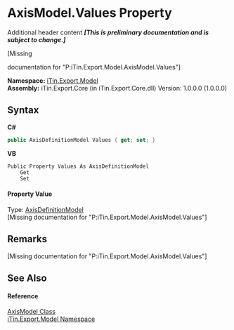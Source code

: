 # AxisModel.Values Property 
Additional header content _**\[This is preliminary documentation and is subject to change.\]**_

\[Missing <summary> documentation for "P:iTin.Export.Model.AxisModel.Values"\]

**Namespace:**&nbsp;<a href="ef57ffcc-e95e-b212-5a46-9aa6f5a3511f">iTin.Export.Model</a><br />**Assembly:**&nbsp;iTin.Export.Core (in iTin.Export.Core.dll) Version: 1.0.0.0 (1.0.0.0)

## Syntax

**C#**<br />
``` C#
public AxisDefinitionModel Values { get; set; }
```

**VB**<br />
``` VB
Public Property Values As AxisDefinitionModel
	Get
	Set
```


#### Property Value
Type: <a href="e024e6f0-d771-be00-2a14-5c25143a0810">AxisDefinitionModel</a><br />\[Missing <value> documentation for "P:iTin.Export.Model.AxisModel.Values"\]

## Remarks
\[Missing <remarks> documentation for "P:iTin.Export.Model.AxisModel.Values"\]

## See Also


#### Reference
<a href="5c5b7150-a217-cca1-e187-5b2b85cc83fe">AxisModel Class</a><br /><a href="ef57ffcc-e95e-b212-5a46-9aa6f5a3511f">iTin.Export.Model Namespace</a><br />